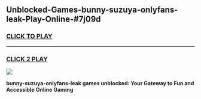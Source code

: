 
## Unblocked-Games-bunny-suzuya-onlyfans-leak-Play-Online-#7j09d
<h3>
<a href="https://premium.freeplayer.one?title=bunny-suzuya-onlyfans-leak&ref=27F">CLICK TO PLAY</a></h3>
<hr>

<h3>
<a href="https://premium.freeplayer.one?title=bunny-suzuya-onlyfans-leak&ref=27F">CLICK 2 PLAY</a>
  
</h3>

<a href="https://premium.freeplayer.one?title=bunny-suzuya-onlyfans-leak&ref=27F"><img src="https://clearcache.store/games.png"></a>


**bunny-suzuya-onlyfans-leak games unblocked: Your Gateway to Fun and Accessible Online Gaming**
